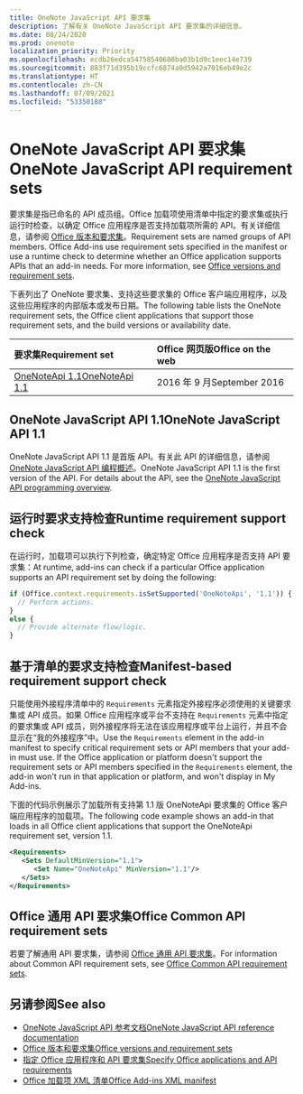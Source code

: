 ```yaml
---
title: OneNote JavaScript API 要求集
description: 了解有关 OneNote JavaScript API 要求集的详细信息。
ms.date: 08/24/2020
ms.prod: onenote
localization_priority: Priority
ms.openlocfilehash: ecdb26edca54758540688ba03b1d9c1eec14e739
ms.sourcegitcommit: 883f71d395b19ccfc6874a0d5942a7016eb49e2c
ms.translationtype: HT
ms.contentlocale: zh-CN
ms.lasthandoff: 07/09/2021
ms.locfileid: "53350188"
---
```

# <a name="onenote-javascript-api-requirement-sets"></a><span data-ttu-id="b4f31-103">OneNote JavaScript API 要求集</span><span class="sxs-lookup"><span data-stu-id="b4f31-103">OneNote JavaScript API requirement sets</span></span>

<span data-ttu-id="b4f31-p101">要求集是指已命名的 API 成员组。Office 加载项使用清单中指定的要求集或执行运行时检查，以确定 Office 应用程序是否支持加载项所需的 API。有关详细信息，请参阅 [Office 版本和要求集](../../develop/office-versions-and-requirement-sets.md)。</span><span class="sxs-lookup"><span data-stu-id="b4f31-p101">Requirement sets are named groups of API members. Office Add-ins use requirement sets specified in the manifest or use a runtime check to determine whether an Office application supports APIs that an add-in needs. For more information, see [Office versions and requirement sets](../../develop/office-versions-and-requirement-sets.md).</span></span>

<span data-ttu-id="b4f31-107">下表列出了 OneNote 要求集、支持这些要求集的 Office 客户端应用程序，以及这些应用程序的内部版本或发布日期。</span><span class="sxs-lookup"><span data-stu-id="b4f31-107">The following table lists the OneNote requirement sets, the Office client applications that support those requirement sets, and the build versions or availability date.</span></span>

|  <span data-ttu-id="b4f31-108">要求集</span><span class="sxs-lookup"><span data-stu-id="b4f31-108">Requirement set</span></span>  |  <span data-ttu-id="b4f31-109">Office 网页版</span><span class="sxs-lookup"><span data-stu-id="b4f31-109">Office on the web</span></span> |
|:-----|:-----|
| [<span data-ttu-id="b4f31-110">OneNoteApi 1.1</span><span class="sxs-lookup"><span data-stu-id="b4f31-110">OneNoteApi 1.1</span></span>](/javascript/api/onenote?view=onenote-js-1.1&preserve-view=true)  | <span data-ttu-id="b4f31-111">2016 年 9 月</span><span class="sxs-lookup"><span data-stu-id="b4f31-111">September 2016</span></span> |  

## <a name="onenote-javascript-api-11"></a><span data-ttu-id="b4f31-112">OneNote JavaScript API 1.1</span><span class="sxs-lookup"><span data-stu-id="b4f31-112">OneNote JavaScript API 1.1</span></span>

<span data-ttu-id="b4f31-p102">OneNote JavaScript API 1.1 是首版 API。有关此 API 的详细信息，请参阅 [OneNote JavaScript API 编程概述](../../onenote/onenote-add-ins-programming-overview.md)。</span><span class="sxs-lookup"><span data-stu-id="b4f31-p102">OneNote JavaScript API 1.1 is the first version of the API. For details about the API, see the [OneNote JavaScript API programming overview](../../onenote/onenote-add-ins-programming-overview.md).</span></span>

## <a name="runtime-requirement-support-check"></a><span data-ttu-id="b4f31-115">运行时要求支持检查</span><span class="sxs-lookup"><span data-stu-id="b4f31-115">Runtime requirement support check</span></span>

<span data-ttu-id="b4f31-116">在运行时，加载项可以执行下列检查，确定特定 Office 应用程序是否支持 API 要求集：</span><span class="sxs-lookup"><span data-stu-id="b4f31-116">At runtime, add-ins can check if a particular Office application supports an API requirement set by doing the following:</span></span>

```js
if (Office.context.requirements.isSetSupported('OneNoteApi', '1.1')) {
  // Perform actions.
}
else {
  // Provide alternate flow/logic.
}
```

## <a name="manifest-based-requirement-support-check"></a><span data-ttu-id="b4f31-117">基于清单的要求支持检查</span><span class="sxs-lookup"><span data-stu-id="b4f31-117">Manifest-based requirement support check</span></span>

<span data-ttu-id="b4f31-p103">只能使用外接程序清单中的 `Requirements` 元素指定外接程序必须使用的关键要求集或 API 成员。如果 Office 应用程序或平台不支持在 `Requirements` 元素中指定的要求集或 API 成员，则外接程序将无法在该应用程序或平台上运行，并且不会显示在“我的外接程序”中。</span><span class="sxs-lookup"><span data-stu-id="b4f31-p103">Use the `Requirements` element in the add-in manifest to specify critical requirement sets or API members that your add-in must use. If the Office application or platform doesn't support the requirement sets or API members specified in the `Requirements` element, the add-in won't run in that application or platform, and won't display in My Add-ins.</span></span>

<span data-ttu-id="b4f31-120">下面的代码示例展示了加载所有支持第 1.1 版 OneNoteApi 要求集的 Office 客户端应用程序的加载项。</span><span class="sxs-lookup"><span data-stu-id="b4f31-120">The following code example shows an add-in that loads in all Office client applications that support the OneNoteApi requirement set, version 1.1.</span></span>

```xml
<Requirements>
   <Sets DefaultMinVersion="1.1">
      <Set Name="OneNoteApi" MinVersion="1.1"/>
   </Sets>
</Requirements>
```

## <a name="office-common-api-requirement-sets"></a><span data-ttu-id="b4f31-121">Office 通用 API 要求集</span><span class="sxs-lookup"><span data-stu-id="b4f31-121">Office Common API requirement sets</span></span>

<span data-ttu-id="b4f31-122">若要了解通用 API 要求集，请参阅 [Office 通用 API 要求集](office-add-in-requirement-sets.md)。</span><span class="sxs-lookup"><span data-stu-id="b4f31-122">For information about Common API requirement sets, see [Office Common API requirement sets](office-add-in-requirement-sets.md).</span></span>

## <a name="see-also"></a><span data-ttu-id="b4f31-123">另请参阅</span><span class="sxs-lookup"><span data-stu-id="b4f31-123">See also</span></span>

- [<span data-ttu-id="b4f31-124">OneNote JavaScript API 参考文档</span><span class="sxs-lookup"><span data-stu-id="b4f31-124">OneNote JavaScript API reference documentation</span></span>](/javascript/api/onenote)
- [<span data-ttu-id="b4f31-125">Office 版本和要求集</span><span class="sxs-lookup"><span data-stu-id="b4f31-125">Office versions and requirement sets</span></span>](../../develop/office-versions-and-requirement-sets.md)
- [<span data-ttu-id="b4f31-126">指定 Office 应用程序和 API 要求集</span><span class="sxs-lookup"><span data-stu-id="b4f31-126">Specify Office applications and API requirements</span></span>](../../develop/specify-office-hosts-and-api-requirements.md)
- [<span data-ttu-id="b4f31-127">Office 加载项 XML 清单</span><span class="sxs-lookup"><span data-stu-id="b4f31-127">Office Add-ins XML manifest</span></span>](../../develop/add-in-manifests.md)
